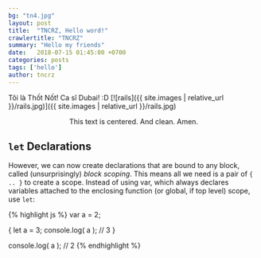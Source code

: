 ```yaml
---
bg: "tn4.jpg"
layout: post
title:  "TNCRZ, Hello word!"
crawlertitle: "TNCRZ"
summary: "Hello my friends"
date:   2018-07-15 01:45:00 +0700
categories: posts
tags: ['hello']
author: tncrz
---
```

Tôi là Thốt Nốt! Ca sĩ Dubai! :D
[![rails]({{ site.images | relative_url }}/rails.jpg)]({{ site.images | relative_url }}/rails.jpg)

<center>This text is centered.  And clean.  Amen.</center>

## `let` Declarations

However, we can now create declarations that are bound to any block, called (unsurprisingly) *block scoping*. This means all we need is a pair of `{ .. }` to create a scope. Instead of using var, which always declares variables attached to the enclosing function (or global, if top level) scope, use `let`:

{% highlight js %}
var a = 2;

{
    let a = 3;
    console.log( a );   // 3
}

console.log( a );       // 2
{% endhighlight %}
